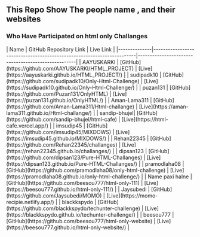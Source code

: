 <h2>This Repo Show The people name , and their websites </h2>
<h3>Who Have Participated on html only Challanges</h3>
| Name         | GitHub Repository Link                                               | Live Link                                          |
|--------------|-----------------------------------------------------------------------|----------------------------------------------------|
| AAYUSKARKI   | [GitHub](https://github.com/AAYUSKARKI/HTML_PROJECT)                 | [Live](https://aayuskarki.github.io/HTML_PROJECT/) |
| sudipadk10   | [GitHub](https://github.com/sudipadk10/Only-Html-Challenge)          | [Live](https://sudipadk10.github.io/Only-Html-Challenge/) |
| puzan131     | [GitHub](https://github.com/Puzan131/OnlyHTML)                       | [Live](https://puzan131.github.io/OnlyHTML/)       |
| Aman-Lama311 | [GitHub](https://github.com/Aman-Lama311/Html-challange)             | [Live](https://aman-lama311.github.io/Html-challange/) |
| sandip-bhujel| [GitHub](https://github.com/sandip-bhujel/html-cafe)                 | [Live](https://html-cafe.vercel.app/)              |
| imsudip45    | [GitHub](https://github.com/imsudip45/MIXDOWS)                       | [Live](https://imsudip45.github.io/MIXDOWS/)       |
| Rehan22345   | [GitHub](https://github.com/Rehan22345/challanges)                   | [Live](https://rehan22345.github.io/challanges/)   |
| dipsan123    | [GitHub](https://github.com/dipsan123/Pure-HTML-Challanges)          | [Live](https://dipsan123.github.io/Pure-HTML-Challanges/) |
| pramodlaha08 | [GitHub](https://github.com/pramodlaha08/only-html-challenge)        | [Live](https://pramodlaha08.github.io/only-html-challenge/) |
| Name paxi halne | [GitHub](https://github.com/beesou777/html-only-111)             | [Live](https://beesou777.github.io/html-only-111/) |
| Jaysubedi    | [GitHub](https://github.com/Jaysubedi/MOMO)                          | [Live](https://momo-recipie.netlify.app/)          |
| blackkspydo  | [GitHub](https://github.com/blackkspydo/techunter-challenge)         | [Live](https://blackkspydo.github.io/techunter-challenge/) |
| beesou777    | [GitHub](https://github.com/beesou777/html-only-website)             | [Live](https://beesou777.github.io/html-only-website/) |


